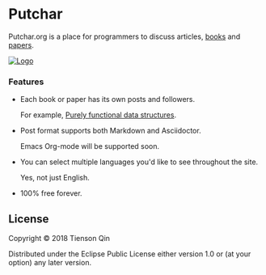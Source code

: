 # Putchar

Putchar.org is a place for programmers to discuss articles, [books](https://putchar.org/books) and [papers](https://putchar.org/papers).

[![Logo](https://putchar.org/logo-2x.png)](https://putchar.org)

### Features

* Each book or paper has its own posts and followers.

  For example, [Purely functional data structures](https://putchar.org/book/7).

* Post format supports both Markdown and Asciidoctor.

  Emacs Org-mode will be supported soon.

* You can select multiple languages you'd like to see throughout the site.

  Yes, not just English.

* 100% free forever.

## License

Copyright © 2018 Tienson Qin

Distributed under the Eclipse Public License either version 1.0 or (at your option) any later version.
